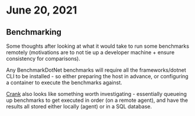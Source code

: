 # June 20, 2021

## Benchmarking

Some thoughts after looking at what it would take to run some benchmarks remotely (motivations are to not tie up a developer machine + ensure consistency for comparisons).

Any BenchmarkDotNet benchmarks will require all the frameworks/dotnet CLI to be installed - so either preparing the host in advance, or configuring a container to execute the benchmarks against.

[Crank] also looks like something worth investigating - essentially queueing up benchmarks to get executed in order (on a remote agent), and have the results all stored either locally (agent) or in a SQL database.

[Crank]: https://github.com/dotnet/crank
